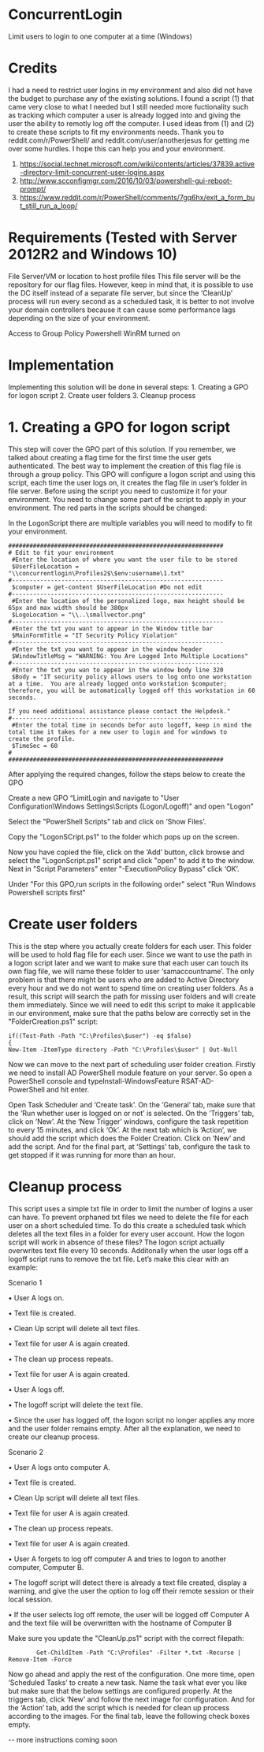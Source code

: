 # ConcurrentLogin
Limit users to login to one computer at a time (Windows)

# Credits
 I had a need to restrict user logins in my environment and also did not have the budget to purchase any of the existing solutions.  I found a script (1) that came very close to what I needed but I still needed more fuctionality such as tracking which computer a user is already logged into and giving the user the ability to remotly log off the computer.  I used ideas from (1) and (2) to create these scripts to fit my environments needs.  Thank you to reddit.com/r/PowerShell/ and reddit.com/user/anotherjesus for getting me over some hurdles. I hope this can help you and your environment.
 
  1. https://social.technet.microsoft.com/wiki/contents/articles/37839.active-directory-limit-concurrent-user-logins.aspx
  2. http://www.scconfigmgr.com/2016/10/03/powershell-gui-reboot-prompt/
  3. https://www.reddit.com/r/PowerShell/comments/7gq6hx/exit_a_form_but_still_run_a_loop/

# Requirements (Tested with Server 2012R2 and Windows 10)
File Server/VM or location to host profile files
This file server will be the repository for our flag files. However, keep in mind that, it is possible to use the DC itself instead of a separate file server, but since the ‘CleanUp’ process will run every second as a scheduled task, it is better to not involve your domain controllers because it can cause some performance lags depending on the size of your environment.

Access to Group Policy
Powershell WinRM turned on

# Implementation
Implementing this solution will be done in several steps:
	1. Creating a GPO for logon script
	2. Create user folders
  3. Cleanup process
  
# 1. Creating a GPO for logon script
This step will cover the GPO part of this solution. If you remember, we talked about creating a flag time for the first time the user gets authenticated. The best way to implement the creation of this flag file is through a group policy.
This GPO will configure a logon script and using this script, each time the user logs on, it creates the flag file in user’s folder in file server. Before using the script you need to customize it for your environment. You need to change some part of the script to apply in your environment. The red parts in the scripts should be changed:

In the LogonScript there are multiple variables you will need to modify to fit your environment. 

    #############################################################
    # Edit to fit your environment
     #Enter the location of where you want the user file to be stored
     $UserFileLocation = "\\concurrentlogin\Profiles2$\$env:username\1.txt"
    #------------------------------------------------------------
     $computer = get-content $UserFileLocation #Do not edit
    #------------------------------------------------------------
     #Enter the location of the personalized logo, max height should be 65px and max width should be 380px
     $LogoLocation = "\\..\smallvector.png"
    #------------------------------------------------------------
     #Enter the txt you want to appear in the Window title bar
     $MainFormTitle = "IT Security Policy Violation"
    #------------------------------------------------------------
     #Enter the txt you want to appear in the window header
     $WindowTitleMsg = "WARNING: You Are Logged Into Multiple Locations"
    #------------------------------------------------------------
     #Enter the txt you wan to appear in the window body line 320
     $Body = "IT security policy allows users to log onto one workstation at a time.  You are already logged onto workstation $computer; therefore, you will be automatically logged off this workstation in 60 seconds.  

    If you need additional assistance please contact the Helpdesk."
    #------------------------------------------------------------
     #Enter the total time in seconds befor auto logoff, keep in mind the total time it takes for a new user to login and for windows to     create the profile.
     $TimeSec = 60 
    #
    #############################################################


After applying the required changes, follow the steps below to create the GPO

Create a new GPO “LimitLogin and navigate to "User Configuration\Windows Settings\Scripts (Logon/Logoff)" and open "Logon"

Select the "PowerShell Scripts" tab and click on ‘Show Files’.

Copy the "LogonSCript.ps1" to the folder which pops up on the screen.

Now you have copied the file, click on the ‘Add’ button, click browse and select the "LogonScript.ps1" script and click "open" to add it to the window. Next in "Script Parameters" enter "-ExecutionPolicy Bypass" click ‘OK’.

Under "For this GPO,run scripts in the following order" select "Run Windows Powershell scripts first"


# Create user folders
This is the step where you actually create folders for each user. This folder will be used to hold flag file for each user. Since we want to use the path in a logon script later and we want to make sure that each user can touch its own flag file, we will name these folder to user ‘samaccountname’.
The only problem is that there might be users who are added to Active Directory every hour and we do not want to spend time on creating user folders. As a result, this script will search the path for missing user folders and will create them immediately.
Since we will need to edit this script to make it applicable in our environment, make sure that the paths below are correctly set in the "FolderCreation.ps1" script:

    if((Test-Path -Path "C:\Profiles\$user") -eq $false)
    {
    New-Item -ItemType directory -Path "C:\Profiles\$user" | Out-Null

Now we can move to the next part of scheduling user folder creation.
Firstly we need to install AD PowerShell module feature on your server. So open a PowerShell console and typeInstall-WindowsFeature RSAT-AD-PowerShell and hit enter.

Open Task Scheduler and ‘Create task’.
On the ‘General’ tab, make sure that the ‘Run whether user is logged on or not’ is selected.
On the ‘Triggers’ tab, click on ‘New’.
At the ‘New Trigger’ windows, configure the task repetition to every 15 minutes, and click ‘Ok’.
At the next tab which is ‘Action’, we should add the script which does the Folder Creation. Click on ‘New’ and add the script.
And for the final part, at ‘Settings’ tab, configure the task to get stopped if it was running for more than an hour.


# Cleanup process
This script uses a simple txt file in order to limit the number of logins a user can have. To prevent orphaned txt files we need to delete the file for each user on a short scheduled time. To do this create a scheduled task which deletes all the text files in a folder for every user account. How the logon script will work in absence of these files? The logon script actually overwrites text file every 10 seconds. Additonally when the user logs off a logoff script runs to remove the txt file.  Let’s make this clear with an example:

Scenario 1
  
  • User A logs on.
  
  • Text file is created.
  
  • Clean Up script will delete all text files.
  
  • Text file for user A is again created.
  
  • The clean up process repeats.
  
  • Text file for user A is again created.
  
  • User A logs off.
  
  • The logoff script will delete the text file.
  
  • Since the user has logged off, the logon script no longer applies any more and the user folder remains empty.
After all the explanation, we need to create our cleanup process. 

Scenario 2
  
  • User A logs onto computer A.
  
  • Text file is created.
  
  • Clean Up script will delete all text files.
  
  • Text file for user A is again created.
  
  • The clean up process repeats.
  
  • Text file for user A is again created.
  
  • User A forgets to log off computer A and tries to logon to another computer, Computer B.
  
  • The logoff script will detect there is already a text file created, display a warning, and give the user the option to log off their remote session or their local session.
  
  • If the user selects log off remote, the user will be logged off Computer A and the text file will be overwritten with the hostname of Computer B
	
Make sure you update the "CleanUp.ps1" script with the correct filepath:

            Get-ChildItem -Path "C:\Profiles" -Filter *.txt -Recurse | Remove-Item -Force 

Now go ahead and apply the rest of the configuration.
One more time, open ‘Scheduled Tasks’ to create a new task.
Name the task what ever you like but make sure that the below settings are configured properly.
At the triggers tab, click ‘New’ and follow the next image for configuration.
And for the ‘Action’ tab, add the script which is needed for clean up process according to the images.
For the final tab, leave the following check boxes empty.




-- more instructions coming soon
